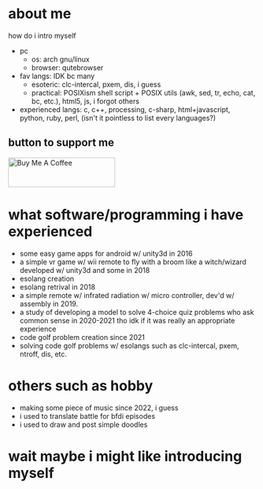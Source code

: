 # about me
how do i intro myself

- pc
  - os: arch gnu/linux
  - browser: qutebrowser
- fav langs: IDK bc many
  - esoteric: clc-intercal, pxem, dis, i guess
  - practical: POSIXism shell script + POSIX utils (awk, sed, tr, echo, cat, bc, etc.), html5, js, i forgot others
- experienced langs: c, c++, processing, c-sharp, html+javascript, python, ruby, perl, (isn't it pointless to list every languages?)

## button to support me
<a href="https://www.buymeacoffee.com/Tpaefawzen" target="_blank"><img src="https://cdn.buymeacoffee.com/buttons/v2/default-yellow.png" alt="Buy Me A Coffee" style="height: 60px !important;width: 217px !important;" ></a>

# what software/programming i have experienced
- some easy game apps for android w/ unity3d in 2016
- a simple vr game w/ wii remote to fly with a broom like a witch/wizard developed w/ unity3d and some in 2018
- esolang creation
- esolang retrival in 2018
- a simple remote w/ infrated radiation w/ micro controller, dev'd w/ assembly in 2019.
- a study of developing a model to solve 4-choice quiz problems who ask common sense in 2020-2021 tho idk if it was really an appropriate experience
- code golf problem creation since 2021
- solving code golf problems w/ esolangs such as clc-intercal, pxem, ntroff, dis, etc.

# others such as hobby
- making some piece of music since 2022, i guess
- i used to translate battle for bfdi episodes
- i used to draw and post simple doodles

# wait maybe i might like introducing myself
